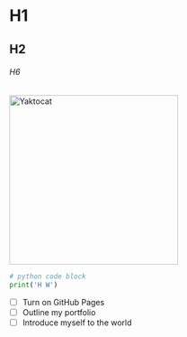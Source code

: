 # H1
## H2
###### H6

<!-- ![Image of Yaktocat](https://octodex.github.com/images/yaktocat.png) -->
<img src="https://octodex.github.com/images/yaktocat.png" alt="Yaktocat" width="300"/>

```python
# python code block
print('H W')
```

- [ ] Turn on GitHub Pages
- [ ] Outline my portfolio
- [ ] Introduce myself to the world
